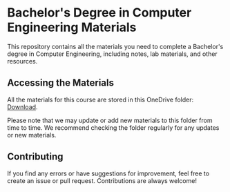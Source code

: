 # Bachelor's Degree in Computer Engineering Materials

This repository contains all the materials you need to complete a Bachelor's degree in Computer Engineering, including notes, lab materials, and other resources.

## Accessing the Materials

All the materials for this course are stored in this OneDrive folder: [Download](https://khecedunp-my.sharepoint.com/:f:/g/personal/760307_khec_edu_np/EmkoweTh6gVLpbw_3ye3TCMBj3vswN7BqG0H9kUYZemZcw?e=eiTtJh). 

Please note that we may update or add new materials to this folder from time to time. We recommend checking the folder regularly for any updates or new materials.

## Contributing

If you find any errors or have suggestions for improvement, feel free to create an issue or pull request. Contributions are always welcome!
